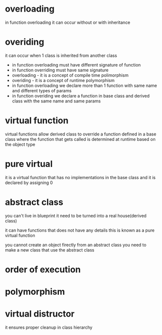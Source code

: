 # overloading

in function overloading it can occur without or with inheritance

# overiding

it can occur when 1 class is inherited from another class

* in function overloading must have different signature of function
* in function overriding must have same signature
* overloading - it is a concept of compile time polimorphism
* overiding - it is a concept of runtime polymorphism
* in function overloading we declare more than 1 function with same name and different types of params
* in function overiding we declare a function in base class and derived class with the same name and same params

# virtual function

virtual functions allow derived class to override a function defined in a base class where the function that gets called is determined at runtime based on the object type

# pure virtual

it is a virtual function that has no implementations in the base class and it is declared by assigning 0

# abstract class

you can't live in blueprint it need to be turned into a real house(derived class)

it can have functions that does not have any details this is known as a pure virtual function

you cannot create an object firectly from an abstract class you need to make a new class that use the abstract class

# order of execution



# polymorphism


# virtual distructor

it ensures proper cleanup in class hierarchy
